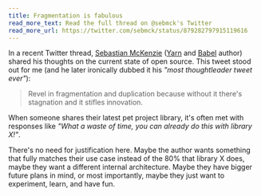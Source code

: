 ```yaml
---
title: Fragmentation is fabulous
read_more_text: Read the full thread on @sebmck's Twitter
read_more_url: https://twitter.com/sebmck/status/879282797915119616
---
```

In a recent Twitter thread, [Sebastian McKenzie](https://twitter.com/sebmck) ([Yarn](https://yarnpkg.com/en/) and [Babel](https://babeljs.io/) author) shared his thoughts on the current state of open source. This tweet stood out for me (and he later ironically dubbed it his *"most thoughtleader tweet ever"*):

> Revel in fragmentation and duplication because without it there's stagnation and it stifles innovation.

When someone shares their latest pet project library, it's often met with responses like *"What a waste of time, you can already do this with library X!"*.

There's no need for justification here. Maybe the author wants something that fully matches their use case instead of the 80% that library X does, maybe they want a different internal architecture. Maybe they have bigger future plans in mind, or most importantly, maybe they just want to experiment, learn, and have fun.
